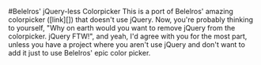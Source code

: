 #Belelros' jQuery-less Colorpicker
This is a port of Belelros' amazing colorpicker ([link][]) that doesn't use jQuery. Now, you're probably thinking to yourself, "Why on earth would you want to remove jQuery from the colorpicker. jQuery FTW!", and yeah, I'd agree with you for the most part, unless you have a project where you aren't use jQuery and don't want to add it just to use Belelros' epic color picker.

